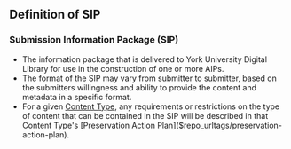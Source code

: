 ## Definition of SIP

### Submission Information Package (SIP)

- The information package that is delivered to York University Digital Library for use in the construction of one or more AIPs.
- The format of the SIP may vary from submitter to submitter, based on the submitters willingness and ability to provide the content and metadata in a specific format.
- For a given [Content Type]($repo_urlcontent/content-types), any requirements or restrictions on the type of content that can be contained in the SIP will be described in that Content Type's [Preservation Action Plan]($repo_urltags/preservation-action-plan).
